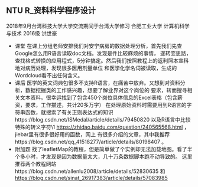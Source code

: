 ﻿## NTU R_资料科学程序设计
2018年9月台湾科技大学大学交流期间于台湾大学修习
合肥工业大学 计算机科学与技术 2016级 洪世豪



- 课堂
在课上分组老师安排我们对安宁病房的数据处理分析，首先我们先查Google怎么用R语言读取doc文档。发现是件比较麻烦的事情，
遂转变思路，查找格式转换的应用程式，5分钟搞定。然后我们按照教程上的返利照本宣科地对病历处理，发现很多医用剂量单位
和医学化学名词被读取，生成的Wordcloud看不出任何含义。
- 课后
医学的英文词典包很多不支持R语言，在痛苦中放弃。又想到对资料分析，数据挖掘类的工作感兴趣，想要了解业界对这个岗位的
要求，转而搜寻相关文本资料。很幸运找到了包含450个岗位具体信息的Excel表格（包含薪资，要求，工作描述，共计20多万字）
在处理原始资料时需要用到R语言的字符串函数，就搜索了有关正则表达式的知识https://blog.csdn.net/ISMedal/article/details/79450820
以及R语言中比较特殊的转义字符\\1 https://zhidao.baidu.com/question/240565568.html ，jiebar里有很多很好用的函数，网上
有很多介绍的文章，其中我推荐https://blog.csdn.net/qq_41518277/article/details/80198407 。
- 附加题
找了leafletMap的教程，但是简单做了个实例却无法加载地图。看了半个多小时，才发现是因为数据量太大，几十万条数据脚本跑不动导致的。
这里推荐两个教程网站https://blog.csdn.net/allenlu2008/article/details/52830635 和 https://blog.csdn.net/sinat_26917383/article/details/57083985